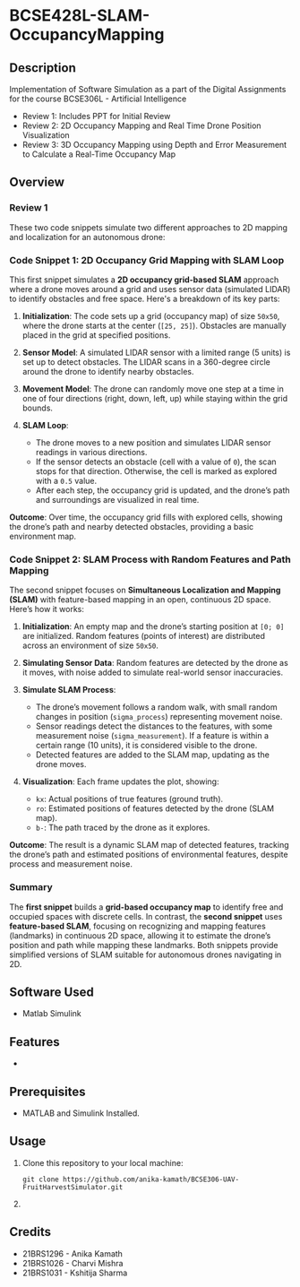 # BCSE428L-SLAM-OccupancyMapping

## Description

Implementation of Software Simulation as a part of the Digital Assignments for the course BCSE306L - Artificial Intelligence
- Review 1: Includes PPT for Initial Review
- Review 2: 2D Occupancy Mapping and Real Time Drone Position Visualization
- Review 3: 3D Occupancy Mapping using Depth and Error Measurement to Calculate a Real-Time Occupancy Map

## Overview

### Review 1
These two code snippets simulate two different approaches to 2D mapping and localization for an autonomous drone:

### Code Snippet 1: 2D Occupancy Grid Mapping with SLAM Loop
This first snippet simulates a **2D occupancy grid-based SLAM** approach where a drone moves around a grid and uses sensor data (simulated LIDAR) to identify obstacles and free space. Here's a breakdown of its key parts:

1. **Initialization**: The code sets up a grid (occupancy map) of size `50x50`, where the drone starts at the center (`[25, 25]`). Obstacles are manually placed in the grid at specified positions.

2. **Sensor Model**: A simulated LIDAR sensor with a limited range (5 units) is set up to detect obstacles. The LIDAR scans in a 360-degree circle around the drone to identify nearby obstacles.

3. **Movement Model**: The drone can randomly move one step at a time in one of four directions (right, down, left, up) while staying within the grid bounds.

4. **SLAM Loop**:
   - The drone moves to a new position and simulates LIDAR sensor readings in various directions.
   - If the sensor detects an obstacle (cell with a value of `0`), the scan stops for that direction. Otherwise, the cell is marked as explored with a `0.5` value.
   - After each step, the occupancy grid is updated, and the drone’s path and surroundings are visualized in real time.

**Outcome**: Over time, the occupancy grid fills with explored cells, showing the drone’s path and nearby detected obstacles, providing a basic environment map.

### Code Snippet 2: SLAM Process with Random Features and Path Mapping
The second snippet focuses on **Simultaneous Localization and Mapping (SLAM)** with feature-based mapping in an open, continuous 2D space. Here’s how it works:

1. **Initialization**: An empty map and the drone’s starting position at `[0; 0]` are initialized. Random features (points of interest) are distributed across an environment of size `50x50`.

2. **Simulating Sensor Data**: Random features are detected by the drone as it moves, with noise added to simulate real-world sensor inaccuracies.

3. **Simulate SLAM Process**:
   - The drone’s movement follows a random walk, with small random changes in position (`sigma_process`) representing movement noise.
   - Sensor readings detect the distances to the features, with some measurement noise (`sigma_measurement`). If a feature is within a certain range (10 units), it is considered visible to the drone.
   - Detected features are added to the SLAM map, updating as the drone moves.

4. **Visualization**: Each frame updates the plot, showing:
   - `kx`: Actual positions of true features (ground truth).
   - `ro`: Estimated positions of features detected by the drone (SLAM map).
   - `b-`: The path traced by the drone as it explores.

**Outcome**: The result is a dynamic SLAM map of detected features, tracking the drone’s path and estimated positions of environmental features, despite process and measurement noise.

### Summary
The **first snippet** builds a **grid-based occupancy map** to identify free and occupied spaces with discrete cells. In contrast, the **second snippet** uses **feature-based SLAM**, focusing on recognizing and mapping features (landmarks) in continuous 2D space, allowing it to estimate the drone’s position and path while mapping these landmarks. Both snippets provide simplified versions of SLAM suitable for autonomous drones navigating in 2D.


## Software Used

- Matlab Simulink

## Features

- 

## Prerequisites

- MATLAB and Simulink Installed.

## Usage

1. Clone this repository to your local machine:
   ```
   git clone https://github.com/anika-kamath/BCSE306-UAV-FruitHarvestSimulator.git
   ```

2. 


## Credits 

- 21BRS1296 - Anika Kamath
- 21BRS1026 - Charvi Mishra
- 21BRS1031 - Kshitija Sharma

